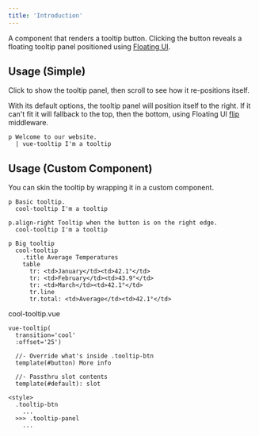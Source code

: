 ```yaml
---
title: 'Introduction'
---
```


A component that renders a tooltip button.  Clicking the button reveals a floating tooltip panel positioned using [Floating UI](https://floating-ui.com/).

## Usage (Simple)

Click to show the tooltip panel, then scroll to see how it re-positions itself.

With its default options, the tooltip panel will position itself to the right.  If it can't fit it will fallback to the top, then the bottom, using Floating UI [flip](https://floating-ui.com/docs/flip) middleware.

<demos-intro></demos-intro>

```pug
p Welcome to our website.
  | vue-tooltip I'm a tooltip
```

## Usage (Custom Component)

You can skin the tooltip by wrapping it in a custom component.

<demos-intro-skinned></demos-intro-skinned>

```pug
p Basic tooltip.
  cool-tooltip I'm a tooltip

p.align-right Tooltip when the button is on the right edge.
  cool-tooltip I'm a tooltip

p Big tooltip
  cool-tooltip
    .title Average Temperatures
    table
      tr: <td>January</td><td>42.1°</td>
      tr: <td>February</td><td>43.9°</td>
      tr: <td>March</td><td>42.1°</td>
      tr.line
      tr.total: <td>Average</td><td>42.1°</td>
```

cool-tooltip.vue
```pug
vue-tooltip(
  transition='cool'
  :offset='25')

  //- Override what's inside .tooltip-btn
  template(#button) More info

  //- Passthru slot contents
  template(#default): slot

<style>
  .tooltip-btn
    ...
  >>> .tooltip-panel
    ...
```
